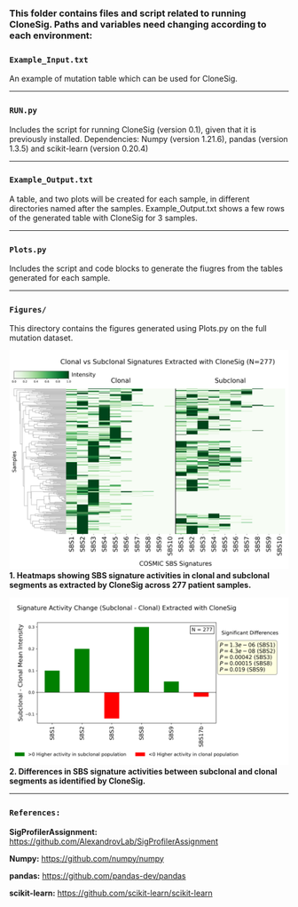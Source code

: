 ### This folder contains files and script related to running **CloneSig**. Paths and variables need changing according to each environment:


### `Example_Input.txt`

An example of mutation table which can be used for CloneSig.

---

### `RUN.py`

Includes the script for running CloneSig (version 0.1), given that it is previously installed.
Dependencies: Numpy (version 1.21.6), pandas (version 1.3.5) and scikit-learn (version 0.20.4) 

---

### `Example_Output.txt`

A table, and two plots will be created for each sample, in different directories named after the samples. Example_Output.txt shows a few rows of the generated table with CloneSig for 3 samples.

---

### `Plots.py`

Includes the script and code blocks to generate the fiugres from the tables generated for each sample.

---

### `Figures/`

This directory contains the figures generated using Plots.py on the full mutation dataset.


![Figure 1](Figures/Figure1.png)
**1. Heatmaps showing SBS signature activities in clonal and subclonal segments as extracted by CloneSig across 277 patient samples.**


![Figure 2](Figures/Figure2.png)
**2. Differences in SBS signature activities between subclonal and clonal segments as identified by CloneSig.**

---

### `References:`

**SigProfilerAssignment:** https://github.com/AlexandrovLab/SigProfilerAssignment

**Numpy:** https://github.com/numpy/numpy

**pandas:** https://github.com/pandas-dev/pandas

**scikit-learn:** https://github.com/scikit-learn/scikit-learn